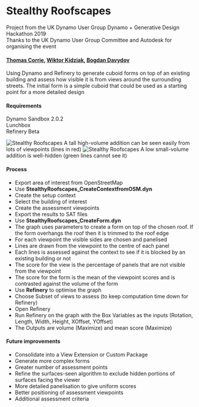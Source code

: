 # Stealthy Roofscapes
Project from the UK Dynamo User Group Dynamo + Generative Design Hackathon 2019  
Thanks to the UK Dynamo User Group Committee and Autodesk for organising the event

#### [Thomas Corrie](https://github.com/thomascorrie), [Wiktor Kidziak](https://github.com/wawa2016), [Bogdan Davydov](https://github.com/BDavydov)

Using Dynamo and Refinery to generate cuboid forms on top of an existing building and assess how visible it is from views around the surrounding streets. The initial form is a simple cuboid that could be used as a starting point for a more detailed design

#### Requirements
Dynamo Sandbox 2.0.2  
Lunchbox  
Refinery Beta  

![Stealthy Roofscapes](https://github.com/thomascorrie/StealthyRoofscapes/blob/master/images/1-FirstTest-lowest%20score%2C%20smallest%20volume.PNG)
A tall high-volume addition can be seen easily from lots of viewpoints (lines in red)
![Stealthy Roofscapes](https://github.com/thomascorrie/StealthyRoofscapes/blob/master/images/1-FirstTest-best%20score.PNG)
A low small-volume addition is well-hidden (green lines cannot see it)

#### Process
* Export area of interest from OpenStreetMap
* Use **StealthyRoofscapes_CreateContextfromOSM.dyn** 
* Create the setup context
* Select the building of interest
* Create the assessment viewpoints
* Export the results to SAT files
* Use **StealthyRoofscapes_CreateForm.dyn**
* The graph uses parameters to create a form on top of the chosen roof. If the form overhangs the roof then it is trimmed to the roof edge
* For each viewpoint the visible sides are chosen and panelised
* Lines are drawn from the viewpoint to the centre of each panel
* Each lines is assessed against the context to see if it is blocked by an existing building or not
* The score for the view is the percentage of panels that are not visible from the viewpoint
* The score for the form is the mean of the viewpoint scores and is contrasted against the volume of the form
* Use **Refinery** to optimise the graph
* Choose Subset of views to assess (to keep computation time down for Refinery)
* Open Refinery
* Run Refinery on the graph with the Box Variables as the inputs (Rotation, Length, Width, Height, XOffset, YOffset)
* The Outputs are volume (Maximize) and mean score (Maximize)

#### Future improvements
* Consolidate into a View Extension or Custom Package
* Generate more complex forms
* Greater number of assessment points
* Refine the surfaces-seen algorithm to exclude hidden portions of surfaces facing the viewer
* More detailed panelisation to give uniform scores
* Better positioning of assessment viewpoints
* Additional assessment criteria

